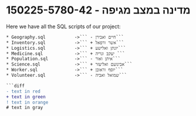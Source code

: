 # 150225-5780-42 - מדינה במצב מגיפה

Here we have all the SQL scripts of our project:
```diff
* Geography.sql           ->``` - חיים ואבירן```
* Inventory.sql           ->``` + אשר ורפאל```
* Logistics.sql           ->``` + יונתן ואלישע```
* Medicine.sql            ->``` + יעקב ונריה ```
* Population.sql          ->``` - איתן ואור```
* Science.sql             ->``` + אבינועם ואליעזר```
* Worker.sql              ->``` + יוסף וראובן```
* Volunteer.sql           ->``` - שמואל ואביה```

```diff
- text in red
+ text in green
! text in orange
# text in gray
```
